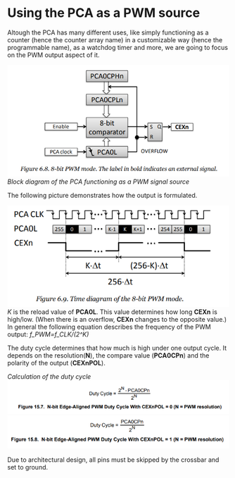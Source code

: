 # Using the PCA as a PWM source

Altough the PCA has many different uses, like simply functioning as a counter (hence the counter array name) in a customizable way (hence the programmable name), as a watchdog timer and more, we are going to focus on the PWM output aspect of it.

![PWM mode of the PCA](PCA_in_PWM_mode.png)
*Block diagram of the PCA functioning as a PWM signal source*

The following picture demonstrates how the output is formulated.

![Output generation of the PCA in PWM mode](PCA_in_PWM_mode_output.png)
*K* is the reload value of **PCA0L**. This value determines how long **CEXn** is high/low. (When there is an overflow, **CEXn** changes to the opposite value.)
In general the following equation describes the frequency of the PWM output: *f_PWM=f_CLK/(2^K)*

The duty cycle determines that how much is high under one output cycle. It depends on the resolution(**N**), the compare value (**PCA0CPn**) and the polarity of the output (**CEXnPOL**).

*Calculation of the duty cycle*
![Duty cycle of PCA: PWM, CEXnPOL=0](PCA_in_PWM_mode_duty_cycle1.png) ![Duty cycle of PCA: PWM, CEXnPOL=1](PCA_in_PWM_mode_duty_cycle2.png)

Due to architectural design, all pins must be skipped by the crossbar and set to ground.
